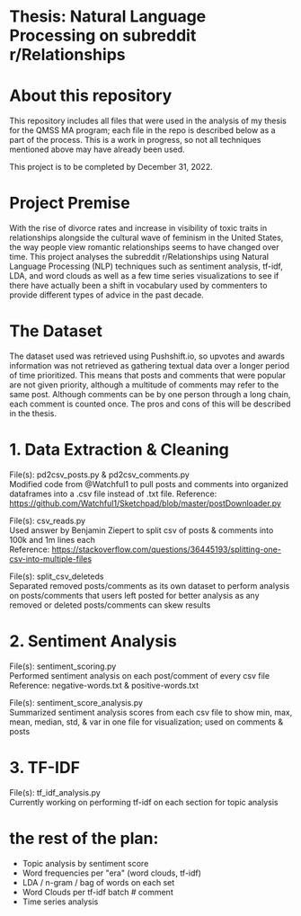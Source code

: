 # Thesis: Natural Language Processing on subreddit r/Relationships

# About this repository
This repository includes all files that were used in the analysis of my thesis for the QMSS MA program; each file in the repo is described below as a part of the process. This is a work in progress, so not all techniques mentioned above may have already been used.

This project is to be completed by December 31, 2022.

# Project Premise
With the rise of divorce rates and increase in visibility of toxic traits in relationships alongside the cultural wave of feminism in the United States, the way people view romantic relationships seems to have changed over time. This project analyses the subreddit r/Relationships using Natural Language Processing (NLP) techniques such as sentiment analysis, tf-idf, LDA, and word clouds as well as a few time series visualizations to see if there have actually been a shift in vocabulary used by commenters to provide different types of advice in the past decade.

# The Dataset
The dataset used was retrieved using Pushshift.io, so upvotes and awards information was not retrieved as gathering textual data over a longer period of time prioritized. This means that posts and comments that were popular are not given priority, although a multitude of comments may refer to the same post. Although comments can be by one person through a long chain, each comment is counted once. The pros and cons of this will be described in the thesis.


# 1. Data Extraction & Cleaning

File(s): pd2csv_posts.py & pd2csv_comments.py  
Modified code from @Watchful1 to pull posts and comments into organized dataframes into a .csv file instead of .txt file. 
Reference: https://github.com/Watchful1/Sketchpad/blob/master/postDownloader.py

File(s): csv_reads.py  
Used answer by Benjamin Ziepert to split csv of posts & comments into 100k and 1m lines each  
Reference: https://stackoverflow.com/questions/36445193/splitting-one-csv-into-multiple-files

File(s): split_csv_deleteds  
Separated removed posts/comments as its own dataset to perform analysis on posts/comments that users left posted for better analysis as any removed or deleted posts/comments can skew results


# 2. Sentiment Analysis

File(s): sentiment_scoring.py  
Performed sentiment analysis on each post/comment of every csv file  
Reference: negative-words.txt & positive-words.txt

File(s): sentiment_score_analysis.py  
Summarized sentiment analysis scores from each csv file to show min, max, mean, median, std, & var in one file for visualization; used on comments & posts  


# 3. TF-IDF

File(s): tf_idf_analysis.py  
Currently working on performing tf-idf on each section for topic analysis


# the rest of the plan:
- Topic analysis by sentiment score
- Word frequencies per "era" (word clouds, tf-idf)
- LDA / n-gram / bag of words on each set
- Word Clouds per tf-idf batch # comment
- Time series analysis 
